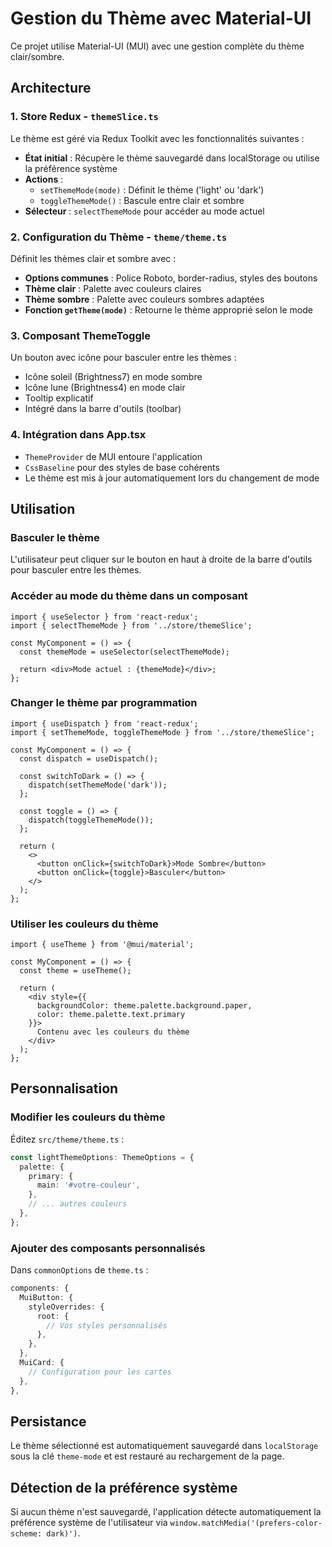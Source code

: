 # Gestion du Thème avec Material-UI

Ce projet utilise Material-UI (MUI) avec une gestion complète du thème clair/sombre.

## Architecture

### 1. Store Redux - `themeSlice.ts`

Le thème est géré via Redux Toolkit avec les fonctionnalités suivantes :

- **État initial** : Récupère le thème sauvegardé dans localStorage ou utilise la préférence système
- **Actions** :
  - `setThemeMode(mode)` : Définit le thème ('light' ou 'dark')
  - `toggleThemeMode()` : Bascule entre clair et sombre
- **Sélecteur** : `selectThemeMode` pour accéder au mode actuel

### 2. Configuration du Thème - `theme/theme.ts`

Définit les thèmes clair et sombre avec :

- **Options communes** : Police Roboto, border-radius, styles des boutons
- **Thème clair** : Palette avec couleurs claires
- **Thème sombre** : Palette avec couleurs sombres adaptées
- **Fonction `getTheme(mode)`** : Retourne le thème approprié selon le mode

### 3. Composant ThemeToggle

Un bouton avec icône pour basculer entre les thèmes :

- Icône soleil (Brightness7) en mode sombre
- Icône lune (Brightness4) en mode clair
- Tooltip explicatif
- Intégré dans la barre d'outils (toolbar)

### 4. Intégration dans App.tsx

- `ThemeProvider` de MUI entoure l'application
- `CssBaseline` pour des styles de base cohérents
- Le thème est mis à jour automatiquement lors du changement de mode

## Utilisation

### Basculer le thème

L'utilisateur peut cliquer sur le bouton en haut à droite de la barre d'outils pour basculer entre les thèmes.

### Accéder au mode du thème dans un composant

```tsx
import { useSelector } from 'react-redux';
import { selectThemeMode } from '../store/themeSlice';

const MyComponent = () => {
  const themeMode = useSelector(selectThemeMode);
  
  return <div>Mode actuel : {themeMode}</div>;
};
```

### Changer le thème par programmation

```tsx
import { useDispatch } from 'react-redux';
import { setThemeMode, toggleThemeMode } from '../store/themeSlice';

const MyComponent = () => {
  const dispatch = useDispatch();
  
  const switchToDark = () => {
    dispatch(setThemeMode('dark'));
  };
  
  const toggle = () => {
    dispatch(toggleThemeMode());
  };
  
  return (
    <>
      <button onClick={switchToDark}>Mode Sombre</button>
      <button onClick={toggle}>Basculer</button>
    </>
  );
};
```

### Utiliser les couleurs du thème

```tsx
import { useTheme } from '@mui/material';

const MyComponent = () => {
  const theme = useTheme();
  
  return (
    <div style={{ 
      backgroundColor: theme.palette.background.paper,
      color: theme.palette.text.primary 
    }}>
      Contenu avec les couleurs du thème
    </div>
  );
};
```

## Personnalisation

### Modifier les couleurs du thème

Éditez `src/theme/theme.ts` :

```typescript
const lightThemeOptions: ThemeOptions = {
  palette: {
    primary: {
      main: '#votre-couleur',
    },
    // ... autres couleurs
  },
};
```

### Ajouter des composants personnalisés

Dans `commonOptions` de `theme.ts` :

```typescript
components: {
  MuiButton: {
    styleOverrides: {
      root: {
        // Vos styles personnalisés
      },
    },
  },
  MuiCard: {
    // Configuration pour les cartes
  },
},
```

## Persistance

Le thème sélectionné est automatiquement sauvegardé dans `localStorage` sous la clé `theme-mode` et est restauré au rechargement de la page.

## Détection de la préférence système

Si aucun thème n'est sauvegardé, l'application détecte automatiquement la préférence système de l'utilisateur via `window.matchMedia('(prefers-color-scheme: dark)')`.

